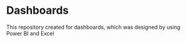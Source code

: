# Dashboards
This repository created for dashboards, which was designed by using Power BI and Excel
